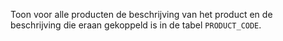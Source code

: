 Toon voor alle producten de beschrijving van het product en de beschrijving die eraan gekoppeld is in de tabel `PRODUCT_CODE`.